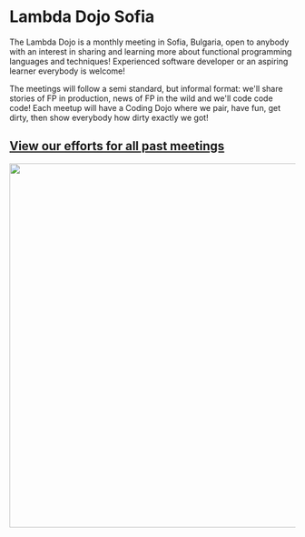 # Lambda Dojo Sofia

The Lambda Dojo is a monthly meeting in Sofia, Bulgaria, open to anybody with an interest in sharing and learning more about functional programming languages and techniques! Experienced software developer or an aspiring learner everybody is welcome!

The meetings will follow a semi standard, but informal format: we'll share stories of FP in production, news of FP in the wild and we'll code code code! Each meetup will have a Coding Dojo where we pair, have fun, get dirty, then show everybody how dirty exactly we got!

## [View our efforts for all past meetings][repo]

[repo]: https://github.com/lambda-dojo-sofia/all-the-things

<p align="center"><a href="https://github.com/lambda-dojo-sofia/all-the-things"><img src="https://github.com/user-attachments/assets/66f18fcc-2dc3-4345-8861-a823c076c524" width="640"></a></p>
